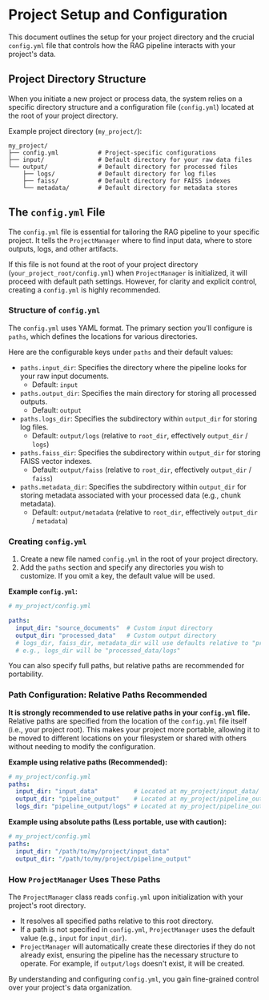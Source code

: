 # Project Setup and Configuration

This document outlines the setup for your project directory and the crucial `config.yml` file that controls how the RAG pipeline interacts with your project's data.

## Project Directory Structure

When you initiate a new project or process data, the system relies on a specific directory structure and a configuration file (`config.yml`) located at the root of your project directory.

Example project directory (`my_project/`):

```
my_project/
├── config.yml           # Project-specific configurations
├── input/               # Default directory for your raw data files
└── output/              # Default directory for processed files
    ├── logs/            # Default directory for log files
    ├── faiss/           # Default directory for FAISS indexes
    └── metadata/        # Default directory for metadata stores
```

## The `config.yml` File

The `config.yml` file is essential for tailoring the RAG pipeline to your specific project. It tells the `ProjectManager` where to find input data, where to store outputs, logs, and other artifacts.

If this file is not found at the root of your project directory (`your_project_root/config.yml`) when `ProjectManager` is initialized, it will proceed with default path settings. However, for clarity and explicit control, creating a `config.yml` is highly recommended.

### Structure of `config.yml`

The `config.yml` uses YAML format. The primary section you'll configure is `paths`, which defines the locations for various directories.

Here are the configurable keys under `paths` and their default values:

*   `paths.input_dir`: Specifies the directory where the pipeline looks for your raw input documents.
    *   Default: `input`
*   `paths.output_dir`: Specifies the main directory for storing all processed outputs.
    *   Default: `output`
*   `paths.logs_dir`: Specifies the subdirectory within `output_dir` for storing log files.
    *   Default: `output/logs` (relative to `root_dir`, effectively `output_dir` / `logs`)
*   `paths.faiss_dir`: Specifies the subdirectory within `output_dir` for storing FAISS vector indexes.
    *   Default: `output/faiss` (relative to `root_dir`, effectively `output_dir` / `faiss`)
*   `paths.metadata_dir`: Specifies the subdirectory within `output_dir` for storing metadata associated with your processed data (e.g., chunk metadata).
    *   Default: `output/metadata` (relative to `root_dir`, effectively `output_dir` / `metadata`)

### Creating `config.yml`

1.  Create a new file named `config.yml` in the root of your project directory.
2.  Add the `paths` section and specify any directories you wish to customize. If you omit a key, the default value will be used.

**Example `config.yml`:**

```yaml
# my_project/config.yml

paths:
  input_dir: "source_documents"  # Custom input directory
  output_dir: "processed_data"   # Custom output directory
  # logs_dir, faiss_dir, metadata_dir will use defaults relative to "processed_data"
  # e.g., logs_dir will be "processed_data/logs"
```

You can also specify full paths, but relative paths are recommended for portability.

### Path Configuration: Relative Paths Recommended

**It is strongly recommended to use relative paths in your `config.yml` file.** Relative paths are specified from the location of the `config.yml` file itself (i.e., your project root). This makes your project more portable, allowing it to be moved to different locations on your filesystem or shared with others without needing to modify the configuration.

**Example using relative paths (Recommended):**

```yaml
# my_project/config.yml
paths:
  input_dir: "input_data"          # Located at my_project/input_data/
  output_dir: "pipeline_output"    # Located at my_project/pipeline_output/
  logs_dir: "pipeline_output/logs" # Located at my_project/pipeline_output/logs/
```

**Example using absolute paths (Less portable, use with caution):**

```yaml
# my_project/config.yml
paths:
  input_dir: "/path/to/my/project/input_data"
  output_dir: "/path/to/my/project/pipeline_output"
```

### How `ProjectManager` Uses These Paths

The `ProjectManager` class reads `config.yml` upon initialization with your project's root directory.
- It resolves all specified paths relative to this root directory.
- If a path is not specified in `config.yml`, `ProjectManager` uses the default value (e.g., `input` for `input_dir`).
- `ProjectManager` will automatically create these directories if they do not already exist, ensuring the pipeline has the necessary structure to operate. For example, if `output/logs` doesn't exist, it will be created.

By understanding and configuring `config.yml`, you gain fine-grained control over your project's data organization.

